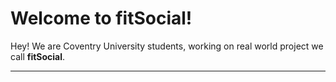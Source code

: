 Welcome to fitSocial!
===================


Hey! We are Coventry University students, working on real world project we call **fitSocial**. 

----------

